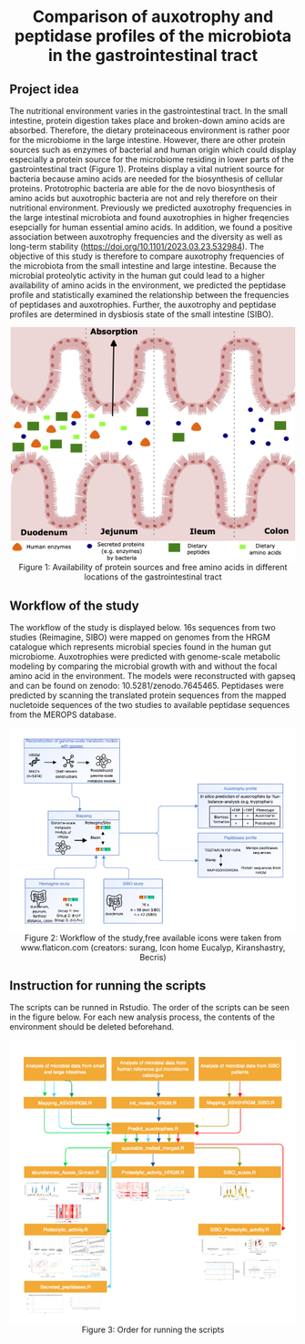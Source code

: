 <h1 align = "center" >Comparison of auxotrophy and peptidase profiles of the microbiota in the gastrointestinal tract </h1>



## Project idea
The nutritional environment varies in the gastrointestinal tract. In the small intestine, protein digestion takes place and broken-down amino acids are absorbed. Therefore, the dietary proteinaceous environment is rather poor for the microbiome in the large intestine. However, there are other protein sources such as enzymes of bacterial and human origin which could display especially a protein source for the microbiome residing in lower parts of the gastrointestinal tract (Figure 1). Proteins display a vital nutrient source for bacteria because amino acids are needed for the biosynthesis of cellular proteins. Prototrophic bacteria are able for the de novo biosynthesis of amino acids but auxotrophic bacteria are not and rely therefore on their nutritional environment. Previously we predicted auxotrophy frequencies in the large intestinal microbiota and found auxotrophies in higher freqencies esepcially for human essential amino acids. In addition, we found a positive association between auxotrophy frequencies and the diversity as well as long-term stability (https://doi.org/10.1101/2023.03.23.532984). The objective of this study is therefore to compare auxotrophy frequencies of the microbiota from the small intestine and large intestine. Because the microbial proteolytic activity in the human gut could lead to a higher availability of amino acids in the environment, we predicted the peptidase profile and statistically examined the relationship between the frequencies of peptidases and auxotrophies. Further, the auxotrophy and peptidase profiles are determined in dysbiosis state of the small intestine (SIBO).

<div align="center"><tr><td align="center" width="9999" border =  "0 px%">
<img src="Data/GI_tract.png" align="center" width="500" alt="Amino acid availability">
</td></tr></div>
<div align="center">Figure 1: Availability of protein sources and free amino acids in different locations of the gastrointestinal tract </div>

## Workflow of the study
The workflow of the study is displayed below. 16s sequences from two studies (Reimagine, SIBO) were mapped on genomes from the HRGM catalogue which represents microbial species found in the human gut microbiome. Auxotrophies were predicted with genome-scale metabolic modeling by comparing the microbial growth with and without the focal amino acid in the environment. The models were reconstructed with gapseq and can be found on zenodo: 10.5281/zenodo.7645465. Peptidases were predicted by scanning the translated protein sequences from the mapped nucletoide sequences of the two studies to available peptidase sequences from the MEROPS database. 

<div align="center"><tr><td align="center" width="9999" border =  "0 px%">
<img src="Data/12_10__Material_Method_Auxos_GI-tract.png" align="center" width="700" alt="Workflow">
</td></tr></div>

<div align="center">Figure 2: Workflow of the study,free available icons were taken from www.flaticon.com (creators: surang, Icon home Eucalyp, Kiranshastry, Becris) </div>

## Instruction for running the scripts 
The scripts can be runned in Rstudio. The order of the scripts can be seen in the figure below. For each new analysis process, the contents of the environment should be deleted beforehand.

<div align="center"><tr><td align="center" width="9999" border =  "0 px%">
<img src="Data/Flowchart_SI_LI_microbiomes.png" align="center" width="700" alt="Workflow">
</td></tr></div>

<div align="center">Figure 3: Order for running the scripts </div>


